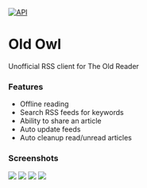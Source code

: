 [![API](https://img.shields.io/badge/API-21%2B-blue.svg?style=flat)](https://android-arsenal.com/api?level=21)

Old Owl
=======

Unofficial RSS client for The Old Reader

### Features

* Offline reading
* Search RSS feeds for keywords
* Ability to share an article
* Auto update feeds
* Auto cleanup read/unread articles

### Screenshots

![](screenshots/promo_1.png)
![](screenshots/promo_2.png)
![](screenshots/promo_3.png)
![](screenshots/promo_4.png)
